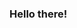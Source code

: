 ### Hello there!

<!-- This repository's `README.md` appears on my GitHub profile. -->
<!-- <img src="https://source.unsplash.com/random" height="200" /> -->
<!-- <img src="https://thispersondoesnotexist.com/image" height="300" /> -->
<!-- ![Some random image](https://source.unsplash.com/random) -->
<!-- <img src="http://lorempixel.com/600/400/" /> -->
